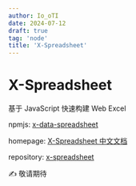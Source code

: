 ```yaml
---
author: Io_oTI
date: 2024-07-12
draft: true
tag: 'node'
title: 'X-Spreadsheet'
---
```


# X-Spreadsheet

基于 JavaScript 快速构建 Web Excel

npmjs: [x-data-spreadsheet](https://www.npmjs.com/package/x-data-spreadsheet)

homepage: [X-Spreadsheet 中文文档](https://hondrytravis.com/x-spreadsheet-doc/)

repository: [x-spreadsheet](https://github.com/myliang/x-spreadsheet)

✍ 敬请期待
